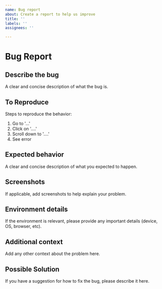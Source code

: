 ```yaml
---
name: Bug report
about: Create a report to help us improve
title: ''
labels: ''
assignees: ''

---
```


# Bug Report

## Describe the bug
A clear and concise description of what the bug is.

## To Reproduce
Steps to reproduce the behavior:
1. Go to '...'
2. Click on '....'
3. Scroll down to '....'
4. See error

## Expected behavior
A clear and concise description of what you expected to happen.

## Screenshots
If applicable, add screenshots to help explain your problem.

## Environment details
If the environment is relevant, please provide any important details (device, OS, browser, etc).

## Additional context
Add any other context about the problem here.

## Possible Solution
If you have a suggestion for how to fix the bug, please describe it here.

